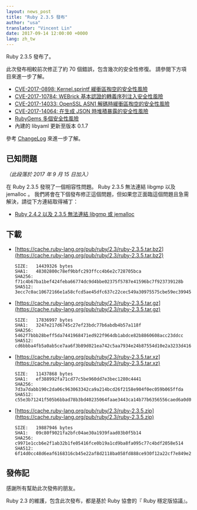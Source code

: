 ```yaml
---
layout: news_post
title: "Ruby 2.3.5 發布"
author: "usa"
translator: "Vincent Lin"
date: 2017-09-14 12:00:00 +0000
lang: zh_tw
---
```


Ruby 2.3.5 發布了。

此次發布相較前次修正了約 70 個錯誤，包含幾次的安全性修復。
請參閱下方項目來進一步了解。

* [CVE-2017-0898: Kernel.sprintf 緩衝區掏空的安全性風險](/zh_tw/news/2017/09/14/sprintf-buffer-underrun-cve-2017-0898/)
* [CVE-2017-10784: WEBrick 基本認證的轉義序列注入安全性風險](/zh_tw/news/2017/09/14/webrick-basic-auth-escape-sequence-injection-cve-2017-10784/)
* [CVE-2017-14033: OpenSSL ASN1 解碼時緩衝區掏空的安全性風險](/zh_tw/news/2017/09/14/openssl-asn1-buffer-underrun-cve-2017-14033/)
* [CVE-2017-14064: 在生成 JSON 時堆積暴露的安全性風險](/zh_tw/news/2017/09/14/json-heap-exposure-cve-2017-14064/)
* [RubyGems 多個安全性風險](/zh_tw/news/2017/08/29/multiple-vulnerabilities-in-rubygems/)
* 內建的 libyaml 更新至版本 0.1.7

參考 [ChangeLog](https://svn.ruby-lang.org/repos/ruby/tags/v2_3_5/ChangeLog) 來進一步了解。

## 已知問題

_（此段落於 2017 年 9 月 15 日加入）_

在 Ruby 2.3.5 發現了一個相容性問題。
Ruby 2.3.5 無法連結 libgmp 以及 jemalloc 。
我們將會在下個發布修正這個問題，但如果您正面臨這個問題且急需解決，請從下方連結取得補丁：

* [Ruby 2.4.2 以及 2.3.5 無法連結 libgmp 或 jemalloc](https://bugs.ruby-lang.org/issues/13899)

## 下載

* [https://cache.ruby-lang.org/pub/ruby/2.3/ruby-2.3.5.tar.bz2](https://cache.ruby-lang.org/pub/ruby/2.3/ruby-2.3.5.tar.bz2)

      SIZE:   14439326 bytes
      SHA1:   48302800c78ef9bbfc293ffcc4b6e2c728705bca
      SHA256: f71c4b67ba1bef424feba66774dc9d4bbe02375f5787e41596bc7f923739128b
      SHA512: 3ecc7c0ac10672166e1a58cfcd5ae45dfc637c22cec549a30975575cbe59ec39945d806e47661f45071962ef9404566007a982aedccb7d4241b4459cb88507df

* [https://cache.ruby-lang.org/pub/ruby/2.3/ruby-2.3.5.tar.gz](https://cache.ruby-lang.org/pub/ruby/2.3/ruby-2.3.5.tar.gz)

      SIZE:   17836997 bytes
      SHA1:   3247e217d6745c27ef23bdc77b6abdb4b57a118f
      SHA256: 5462f7bbb28beff5da7441968471ed922f964db1abdce82b8860608acc23ddcc
      SHA512: cd6bbba4fb5a0ab5ce7aa6f3b89d021ea742c5aa7934e24b87554d10e2a3233d416051c11aee90f3d8714d168db523a7bf56ef4dafdd256fc8595169c2db496a

* [https://cache.ruby-lang.org/pub/ruby/2.3/ruby-2.3.5.tar.xz](https://cache.ruby-lang.org/pub/ruby/2.3/ruby-2.3.5.tar.xz)

      SIZE:   11437868 bytes
      SHA1:   ef388992fa71cd77c5be960dd7e3bec1280c4441
      SHA256: 7d3a7dabb190c2da06c963063342ca9a214bcd26f2158e904f0ec059b065ffda
      SHA512: c55e3b71241f505b6bbad78b3bd40235064faae3443ca14b77b6356556caed6a0d055dc2e2cd7ebdb5290ab908e06d2b7d68f72469af5017eda4b29664b0d889

* [https://cache.ruby-lang.org/pub/ruby/2.3/ruby-2.3.5.zip](https://cache.ruby-lang.org/pub/ruby/2.3/ruby-2.3.5.zip)

      SIZE:   19887946 bytes
      SHA1:   09c80f9021fa2bfc04ae30a1939faad03b0f5b14
      SHA256: c9971e1ccb6e2f1ab32b1fe05416fce0b19a1cd9ba8fa095c77c4bdf2058e514
      SHA512: 6f14d0cc48d6eaf6168316cb45e22af8d2118ba058fd888ce930f12a22cf7e849e2e185cc7c516fe980f30ee9a942accf9d9e2d4b8a2e79c97b87d4bab704495

## 發佈記

感謝所有幫助此次發佈的朋友。

Ruby 2.3 的維護，包含此次發布，都是基於 Ruby 協會的『 Ruby 穩定版協議』。
